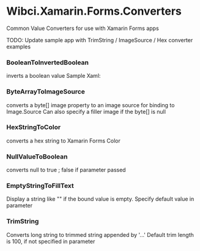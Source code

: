 # Wibci.Xamarin.Forms.Converters
Common Value Converters for use with Xamarin Forms apps

TODO: Update sample app with TrimString / ImageSource / Hex converter examples

### BooleanToInvertedBoolean
inverts a boolean value
Sample Xaml:

### ByteArrayToImageSource
converts a byte[] image property to an image source for binding to Image.Source
Can also specify a filler image if the byte[] is null

### HexStringToColor
converts a hex string to Xamarin Forms Color 

### NullValueToBoolean
converts null to true ; false if parameter passed

### EmptyStringToFillText
Display a string like "<Not Available>" if the bound value is empty.
Specify default value in parameter

### TrimString
Converts long string to trimmed string appended by '...'
Default trim length is 100, if not specified in parameter
